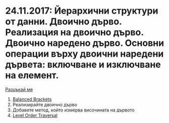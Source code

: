  # 24.11.2017: Йерархични структури от данни. Двоично дърво. Реализация на двоично дърво. Двоично наредено дърво. Основни операции върху двоични наредени дървета: включване и изключване на елемент.

 [Разцъкай ме](https://visualgo.net/en/bst?slide=1)

 1. [Balanced Brackets](https://www.hackerrank.com/challenges/balanced-brackets/problem)
 1. Реализирайте двоично дърво
 1. Добавете метод, който измерва височината на дървото
 1. [Level Order Traversal](https://www.hackerrank.com/challenges/tree-level-order-traversal/problem)
